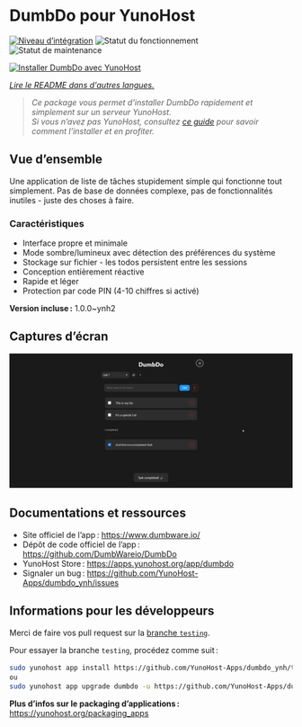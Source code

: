 <!--
Nota bene : ce README est automatiquement généré par <https://github.com/YunoHost/apps/tree/master/tools/readme_generator>
Il NE doit PAS être modifié à la main.
-->

# DumbDo pour YunoHost

[![Niveau d’intégration](https://apps.yunohost.org/badge/integration/dumbdo)](https://ci-apps.yunohost.org/ci/apps/dumbdo/)
![Statut du fonctionnement](https://apps.yunohost.org/badge/state/dumbdo)
![Statut de maintenance](https://apps.yunohost.org/badge/maintained/dumbdo)

[![Installer DumbDo avec YunoHost](https://install-app.yunohost.org/install-with-yunohost.svg)](https://install-app.yunohost.org/?app=dumbdo)

*[Lire le README dans d'autres langues.](./ALL_README.md)*

> *Ce package vous permet d’installer DumbDo rapidement et simplement sur un serveur YunoHost.*  
> *Si vous n’avez pas YunoHost, consultez [ce guide](https://yunohost.org/install) pour savoir comment l’installer et en profiter.*

## Vue d’ensemble

Une application de liste de tâches stupidement simple qui fonctionne tout simplement. Pas de base de données complexe, pas de fonctionnalités inutiles - juste des choses à faire.

### Caractéristiques

- Interface propre et minimale
- Mode sombre/lumineux avec détection des préférences du système
- Stockage sur fichier - les todos persistent entre les sessions
- Conception entièrement réactive
- Rapide et léger
- Protection par code PIN (4-10 chiffres si activé)


**Version incluse :** 1.0.0~ynh2

## Captures d’écran

![Capture d’écran de DumbDo](./doc/screenshots/screenshot.png)

## Documentations et ressources

- Site officiel de l’app : <https://www.dumbware.io/>
- Dépôt de code officiel de l’app : <https://github.com/DumbWareio/DumbDo>
- YunoHost Store : <https://apps.yunohost.org/app/dumbdo>
- Signaler un bug : <https://github.com/YunoHost-Apps/dumbdo_ynh/issues>

## Informations pour les développeurs

Merci de faire vos pull request sur la [branche `testing`](https://github.com/YunoHost-Apps/dumbdo_ynh/tree/testing).

Pour essayer la branche `testing`, procédez comme suit :

```bash
sudo yunohost app install https://github.com/YunoHost-Apps/dumbdo_ynh/tree/testing --debug
ou
sudo yunohost app upgrade dumbdo -u https://github.com/YunoHost-Apps/dumbdo_ynh/tree/testing --debug
```

**Plus d’infos sur le packaging d’applications :** <https://yunohost.org/packaging_apps>
